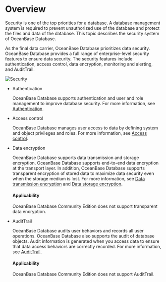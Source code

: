 # Overview

Security is one of the top priorities for a database. A database management system is required to prevent unauthorized use of the database and protect the files and data of the database. This topic describes the security system of OceanBase Database. 

As the final data carrier, OceanBase Database prioritizes data security. OceanBase Database provides a full range of enterprise-level security features to ensure data security. The security features include authentication, access control, data encryption, monitoring and alerting, and AuditTrail. 

![Security](https://help-static-aliyun-doc.aliyuncs.com/assets/img/zh-CN/7373623461/p358111.jpg)

* Authentication

   OceanBase Database supports authentication and user and role management to improve database security. For more information, see [Authentication](../5.security-and-permissions/2.identification-and-authentication/1.identification-and-authentication-of-mysql-mode/1.identification-of-mysql-mode.md). 

* Access control

   OceanBase Database manages user access to data by defining system and object privileges and roles. For more information, see [Access control](3.access-control/1.access-control-overview.md). 

* Data encryption

   OceanBase Database supports data transmission and storage encryption. OceanBase Database supports end-to-end data encryption at the transport layer. In addition, OceanBase Database supports transparent encryption of stored data to maximize data security even when the storage medium is lost. For more information, see [Data transmission encryption](../5.security-and-permissions/4.data-transfer-encryption/1.data-transfer-encryption-overview.md) and [Data storage encryption](../5.security-and-permissions/5.data-storage-encryption/1.datastore-encryption-overview.md). 

  <main id="notice">
      <h4>Applicability</h4>
      <p>OceanBase Database Community Edition does not support transparent data encryption. </p>
  </main>

* AuditTrail

   OceanBase Database audits user behaviors and records all user operations. OceanBase Database also supports the audit of database objects. Audit information is generated when you access data to ensure that data access behaviors are correctly recorded. For more information, see [AuditTrail](../5.security-and-permissions/6.security-audit/1.security-audit-overview.md). 

  <main id="notice">
      <h4>Applicability</h4>
      <p>OceanBase Database Community Edition does not support AuditTrail. </p>
  </main>

